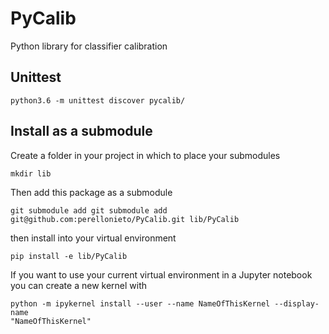 # PyCalib
Python library for classifier calibration


## Unittest

```
python3.6 -m unittest discover pycalib/
```

## Install as a submodule

Create a folder in your project in which to place your submodules

```
mkdir lib
```

Then add this package as a submodule

```
git submodule add git submodule add git@github.com:perellonieto/PyCalib.git lib/PyCalib
```

then install into your virtual environment

```
pip install -e lib/PyCalib
```

If you want to use your current virtual environment in a Jupyter notebook you
can create a new kernel with

```
python -m ipykernel install --user --name NameOfThisKernel --display-name
"NameOfThisKernel"
```
